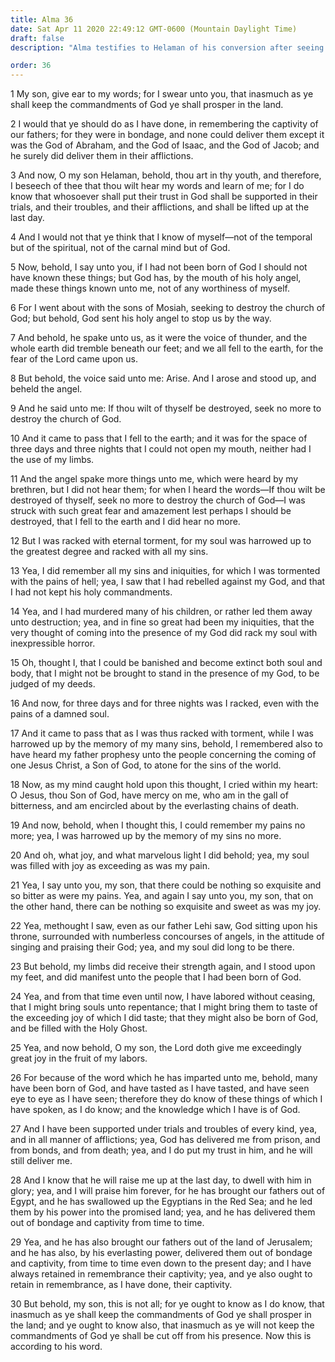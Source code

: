 ```yaml
---
title: Alma 36
date: Sat Apr 11 2020 22:49:12 GMT-0600 (Mountain Daylight Time)
draft: false
description: "Alma testifies to Helaman of his conversion after seeing an angel—He suffered the pains of a damned soul; he called upon the name of Jesus, and was then born of God—Sweet joy filled his soul—He saw concourses of angels praising God—Many converts have tasted and seen as he has tasted and seen. About 74 B.C."

order: 36
---
```

    
1 My son, give ear to my words; for I swear unto you, that inasmuch as ye shall keep the commandments of God ye shall prosper in the land.

2 I would that ye should do as I have done, in remembering the captivity of our fathers; for they were in bondage, and none could deliver them except it was the God of Abraham, and the God of Isaac, and the God of Jacob; and he surely did deliver them in their afflictions.

3 And now, O my son Helaman, behold, thou art in thy youth, and therefore, I beseech of thee that thou wilt hear my words and learn of me; for I do know that whosoever shall put their trust in God shall be supported in their trials, and their troubles, and their afflictions, and shall be lifted up at the last day.

4 And I would not that ye think that I know of myself—not of the temporal but of the spiritual, not of the carnal mind but of God.

5 Now, behold, I say unto you, if I had not been born of God I should not have known these things; but God has, by the mouth of his holy angel, made these things known unto me, not of any worthiness of myself.

6 For I went about with the sons of Mosiah, seeking to destroy the church of God; but behold, God sent his holy angel to stop us by the way.

7 And behold, he spake unto us, as it were the voice of thunder, and the whole earth did tremble beneath our feet; and we all fell to the earth, for the fear of the Lord came upon us.

8 But behold, the voice said unto me: Arise. And I arose and stood up, and beheld the angel.

9 And he said unto me: If thou wilt of thyself be destroyed, seek no more to destroy the church of God.

10 And it came to pass that I fell to the earth; and it was for the space of three days and three nights that I could not open my mouth, neither had I the use of my limbs.

11 And the angel spake more things unto me, which were heard by my brethren, but I did not hear them; for when I heard the words—If thou wilt be destroyed of thyself, seek no more to destroy the church of God—I was struck with such great fear and amazement lest perhaps I should be destroyed, that I fell to the earth and I did hear no more.

12 But I was racked with eternal torment, for my soul was harrowed up to the greatest degree and racked with all my sins.

13 Yea, I did remember all my sins and iniquities, for which I was tormented with the pains of hell; yea, I saw that I had rebelled against my God, and that I had not kept his holy commandments.

14 Yea, and I had murdered many of his children, or rather led them away unto destruction; yea, and in fine so great had been my iniquities, that the very thought of coming into the presence of my God did rack my soul with inexpressible horror.

15 Oh, thought I, that I could be banished and become extinct both soul and body, that I might not be brought to stand in the presence of my God, to be judged of my deeds.

16 And now, for three days and for three nights was I racked, even with the pains of a damned soul.

17 And it came to pass that as I was thus racked with torment, while I was harrowed up by the memory of my many sins, behold, I remembered also to have heard my father prophesy unto the people concerning the coming of one Jesus Christ, a Son of God, to atone for the sins of the world.

18 Now, as my mind caught hold upon this thought, I cried within my heart: O Jesus, thou Son of God, have mercy on me, who am in the gall of bitterness, and am encircled about by the everlasting chains of death.

19 And now, behold, when I thought this, I could remember my pains no more; yea, I was harrowed up by the memory of my sins no more.

20 And oh, what joy, and what marvelous light I did behold; yea, my soul was filled with joy as exceeding as was my pain.

21 Yea, I say unto you, my son, that there could be nothing so exquisite and so bitter as were my pains. Yea, and again I say unto you, my son, that on the other hand, there can be nothing so exquisite and sweet as was my joy.

22 Yea, methought I saw, even as our father Lehi saw, God sitting upon his throne, surrounded with numberless concourses of angels, in the attitude of singing and praising their God; yea, and my soul did long to be there.

23 But behold, my limbs did receive their strength again, and I stood upon my feet, and did manifest unto the people that I had been born of God.

24 Yea, and from that time even until now, I have labored without ceasing, that I might bring souls unto repentance; that I might bring them to taste of the exceeding joy of which I did taste; that they might also be born of God, and be filled with the Holy Ghost.

25 Yea, and now behold, O my son, the Lord doth give me exceedingly great joy in the fruit of my labors.

26 For because of the word which he has imparted unto me, behold, many have been born of God, and have tasted as I have tasted, and have seen eye to eye as I have seen; therefore they do know of these things of which I have spoken, as I do know; and the knowledge which I have is of God.

27 And I have been supported under trials and troubles of every kind, yea, and in all manner of afflictions; yea, God has delivered me from prison, and from bonds, and from death; yea, and I do put my trust in him, and he will still deliver me.

28 And I know that he will raise me up at the last day, to dwell with him in glory; yea, and I will praise him forever, for he has brought our fathers out of Egypt, and he has swallowed up the Egyptians in the Red Sea; and he led them by his power into the promised land; yea, and he has delivered them out of bondage and captivity from time to time.

29 Yea, and he has also brought our fathers out of the land of Jerusalem; and he has also, by his everlasting power, delivered them out of bondage and captivity, from time to time even down to the present day; and I have always retained in remembrance their captivity; yea, and ye also ought to retain in remembrance, as I have done, their captivity.

30 But behold, my son, this is not all; for ye ought to know as I do know, that inasmuch as ye shall keep the commandments of God ye shall prosper in the land; and ye ought to know also, that inasmuch as ye will not keep the commandments of God ye shall be cut off from his presence. Now this is according to his word.
